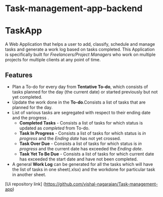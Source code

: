 # Task-management-app-backend
# TaskApp
A Web Application that helps a user to add, classify, schedule and manage tasks and generate a work log based on tasks completed. This Application is specifically built for *Freelancers/Project Managers* who work on multiple projects for multiple clients at any point of time.
## Features
- Plan a To-do for every day from **Tentative To-do**, which consists of tasks planned for the day (the current date) or started previously but not yet completed.
- Update the work done in the **To-do**.Consists a list of tasks that are planned for the day.
- List of various tasks are segregated with respect to their ending date and the progress .
  - **Completed Tasks** - Consists a list of tasks for which status is updated as *completed* from To-do.
  - **Task In Progress** - Consists a list of tasks for which status is *in progress* and the *Ending date* has not yet crossed.
  - **Task Over Due** - Consists a list of tasks for which status is *in progress* and the current date has exceeded the *Ending date*.
  - **Task Yet To Be Due** -  Consists a list of tasks for which current date has exceeded the start date and have not been completed.
- A general **Work Log** can be generated for all the tasks which will have the list of tasks in one sheet(.xlsx) and the workdone for particular task in another sheet.

[Ui repository link] (https://github.com/vishal-nagarajan/Task-management-app)
